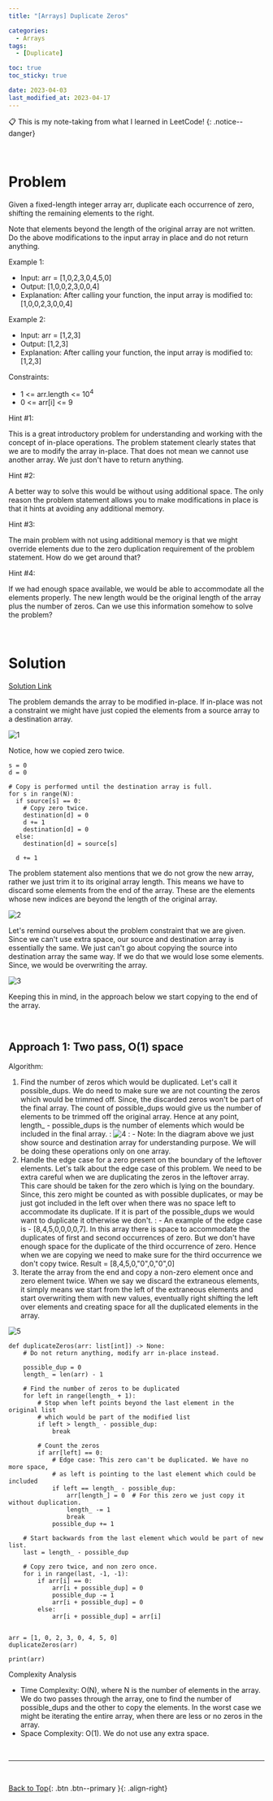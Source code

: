 ```yaml
---
title: "[Arrays] Duplicate Zeros"

categories:
  - Arrays
tags:
  - [Duplicate]

toc: true
toc_sticky: true

date: 2023-04-03
last_modified_at: 2023-04-17
---
```


<!-- {% capture notice-2 %}

📋 This is the tech-news archives to help me keep track of what I am interested in!

- Reference tech news link: <https://thenextweb.com/news/blockchain-development-tech-career>
  {% endcapture %}

<div class="notice--danger">{{ notice-2 | markdownify }}</div> -->

📋 This is my note-taking from what I learned in LeetCode!
{: .notice--danger}

<br>

# Problem

Given a fixed-length integer array arr, duplicate each occurrence of zero, shifting the remaining elements to the right.

Note that elements beyond the length of the original array are not written. Do the above modifications to the input array in place and do not return anything.

Example 1:

- Input: arr = [1,0,2,3,0,4,5,0]
- Output: [1,0,0,2,3,0,0,4]
- Explanation: After calling your function, the input array is modified to: [1,0,0,2,3,0,0,4]

Example 2:

- Input: arr = [1,2,3]
- Output: [1,2,3]
- Explanation: After calling your function, the input array is modified to: [1,2,3]

Constraints:

- 1 <= arr.length <= 10<sup>4</sup>
- 0 <= arr[i] <= 9

Hint #1:

This is a great introductory problem for understanding and working with the concept of in-place operations. The problem statement clearly states that we are to modify the array in-place. That does not mean we cannot use another array. We just don't have to return anything.

Hint #2:

A better way to solve this would be without using additional space. The only reason the problem statement allows you to make modifications in place is that it hints at avoiding any additional memory.

Hint #3:

The main problem with not using additional memory is that we might override elements due to the zero duplication requirement of the problem statement. How do we get around that?

Hint #4:

If we had enough space available, we would be able to accommodate all the elements properly. The new length would be the original length of the array plus the number of zeros. Can we use this information somehow to solve the problem?

<br>

# Solution

[Solution Link](https://leetcode.com/problems/duplicate-zeros/editorial/)

The problem demands the array to be modified in-place. If in-place was not a constraint we might have just copied the elements from a source array to a destination array.

![1](../../../assets/images/1089_Duplicate_Zeros_1.png)

Notice, how we copied zero twice.

```
s = 0
d = 0

# Copy is performed until the destination array is full.
for s in range(N):
  if source[s] == 0:
    # Copy zero twice.
    destination[d] = 0
    d += 1
    destination[d] = 0
  else:
    destination[d] = source[s]

  d += 1
```

The problem statement also mentions that we do not grow the new array, rather we just trim it to its original array length. This means we have to discard some elements from the end of the array. These are the elements whose new indices are beyond the length of the original array.

![2](../../../assets/images/1089_Duplicate_Zeros_2.png)

Let's remind ourselves about the problem constraint that we are given. Since we can't use extra space, our source and destination array is essentially the same. We just can't go about copying the source into destination array the same way. If we do that we would lose some elements. Since, we would be overwriting the array.

![3](../../../assets/images/1089_Duplicate_Zeros_3.png)

Keeping this in mind, in the approach below we start copying to the end of the array.

<br>

## Approach 1: Two pass, O(1) space

Algorithm:

1. Find the number of zeros which would be duplicated. Let's call it possible_dups. We do need to make sure we are not counting the zeros which would be trimmed off. Since, the discarded zeros won't be part of the final array. The count of possible_dups would give us the number of elements to be trimmed off the original array. Hence at any point, length\_ - possible_dups is the number of elements which would be included in the final array.
   : ![4](../../../assets/images/1089_Duplicate_Zeros_4.png)
   : - Note: In the diagram above we just show source and destination array for understanding purpose. We will be doing these operations only on one array.
2. Handle the edge case for a zero present on the boundary of the leftover elements. Let's talk about the edge case of this problem. We need to be extra careful when we are duplicating the zeros in the leftover array. This care should be taken for the zero which is lying on the boundary. Since, this zero might be counted as with possible duplicates, or may be just got included in the left over when there was no space left to accommodate its duplicate. If it is part of the possible_dups we would want to duplicate it otherwise we don't.
   : - An example of the edge case is - [8,4,5,0,0,0,0,7]. In this array there is space to accommodate the duplicates of first and second occurrences of zero. But we don't have enough space for the duplicate of the third occurrence of zero. Hence when we are copying we need to make sure for the third occurrence we don't copy twice. Result = [8,4,5,0,"0",0,"0",0]
3. Iterate the array from the end and copy a non-zero element once and zero element twice. When we say we discard the extraneous elements, it simply means we start from the left of the extraneous elements and start overwriting them with new values, eventually right shifting the left over elements and creating space for all the duplicated elements in the array.

![5](../../../assets/images/1089_Duplicate_Zeros_5.png)

```
def duplicateZeros(arr: list[int]) -> None:
    # Do not return anything, modify arr in-place instead.

    possible_dup = 0
    length_ = len(arr) - 1

    # Find the number of zeros to be duplicated
    for left in range(length_ + 1):
        # Stop when left points beyond the last element in the original list
        # which would be part of the modified list
        if left > length_ - possible_dup:
            break

        # Count the zeros
        if arr[left] == 0:
            # Edge case: This zero can't be duplicated. We have no more space,
            # as left is pointing to the last element which could be included
            if left == length_ - possible_dup:
                arr[length_] = 0  # For this zero we just copy it without duplication.
                length_ -= 1
                break
            possible_dup += 1

    # Start backwards from the last element which would be part of new list.
    last = length_ - possible_dup

    # Copy zero twice, and non zero once.
    for i in range(last, -1, -1):
        if arr[i] == 0:
            arr[i + possible_dup] = 0
            possible_dup -= 1
            arr[i + possible_dup] = 0
        else:
            arr[i + possible_dup] = arr[i]


arr = [1, 0, 2, 3, 0, 4, 5, 0]
duplicateZeros(arr)

print(arr)
```

Complexity Analysis

- Time Complexity: O(N), where N is the number of elements in the array. We do two passes through the array, one to find the number of possible_dups and the other to copy the elements. In the worst case we might be iterating the entire array, when there are less or no zeros in the array.
- Space Complexity: O(1). We do not use any extra space.

<br>

---

<br>

[Back to Top](#){: .btn .btn--primary }{: .align-right}
